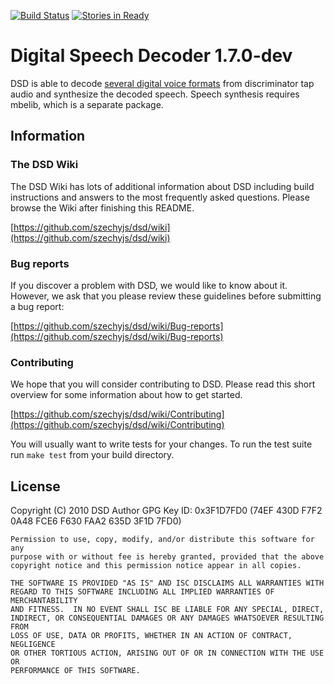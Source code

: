 [![Build Status](https://travis-ci.org/szechyjs/dsd.svg?branch=master)](https://travis-ci.org/szechyjs/dsd)
[![Stories in Ready](https://badge.waffle.io/szechyjs/dsd.png?label=ready&title=Ready)](https://waffle.io/szechyjs/dsd)
# Digital Speech Decoder 1.7.0-dev
DSD is able to decode [several digital voice formats](https://github.com/szechyjs/dsd/wiki/Supported-formats) from discriminator
tap audio and synthesize  the decoded speech.  Speech
synthesis requires mbelib, which is a separate package.


## Information

### The DSD Wiki
The DSD Wiki has lots of additional information about DSD including build instructions and answers to the most frequently asked questions. Please browse the Wiki after finishing this README.

[https://github.com/szechyjs/dsd/wiki](https://github.com/szechyjs/dsd/wiki)

### Bug reports
If you discover a problem with DSD, we would like to know about it. However, we ask that you please review these guidelines before submitting a bug report:

[https://github.com/szechyjs/dsd/wiki/Bug-reports](https://github.com/szechyjs/dsd/wiki/Bug-reports)

### Contributing
We hope that you will consider contributing to DSD. Please read this short overview for some information about how to get started.

[https://github.com/szechyjs/dsd/wiki/Contributing](https://github.com/szechyjs/dsd/wiki/Contributing)

You will usually want to write tests for your changes. To run the test suite run `make test` from your build directory.

## License
Copyright (C) 2010 DSD Author
GPG Key ID: 0x3F1D7FD0 (74EF 430D F7F2 0A48 FCE6  F630 FAA2 635D 3F1D 7FD0)

    Permission to use, copy, modify, and/or distribute this software for any
    purpose with or without fee is hereby granted, provided that the above
    copyright notice and this permission notice appear in all copies.

    THE SOFTWARE IS PROVIDED "AS IS" AND ISC DISCLAIMS ALL WARRANTIES WITH
    REGARD TO THIS SOFTWARE INCLUDING ALL IMPLIED WARRANTIES OF MERCHANTABILITY
    AND FITNESS.  IN NO EVENT SHALL ISC BE LIABLE FOR ANY SPECIAL, DIRECT,
    INDIRECT, OR CONSEQUENTIAL DAMAGES OR ANY DAMAGES WHATSOEVER RESULTING FROM
    LOSS OF USE, DATA OR PROFITS, WHETHER IN AN ACTION OF CONTRACT, NEGLIGENCE
    OR OTHER TORTIOUS ACTION, ARISING OUT OF OR IN CONNECTION WITH THE USE OR
    PERFORMANCE OF THIS SOFTWARE.
